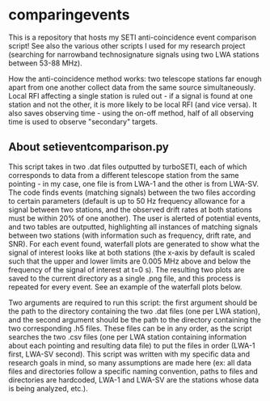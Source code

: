# comparingevents
This is a repository that hosts my SETI anti-coincidence event comparison script! See also the various other scripts I used for my research project (searching for narrowband technosignature signals using two LWA stations between 53-88 MHz). 

How the anti-coincidence method works: two telescope stations far enough apart from one another collect data from the same source simultaneously. Local RFI affecting a single station is ruled out - if a signal is found at one station and not the other, it is more likely to be local RFI (and vice versa). It also saves observing time - using the on-off method, half of all observing time is used to observe "secondary" targets.


## About setieventcomparison.py

This script takes in two .dat files outputted by turboSETI, each of which corresponds to data from a different telescope station from the same pointing - in my case, one file is from LWA-1 and the other is from LWA-SV. The code finds events (matching signals) between the two files according to certain parameters (default is up to 50 Hz frequency allowance for a signal between two stations, and the observed drift rates at both stations must be within 20% of one another). The user is alerted of potential events, and two tables are outputted, highlighting all instances of matching signals between two stations (with information such as frequency, drift rate, and SNR). For each event found, waterfall plots are generated to show what the signal of interest looks like at both stations (the x-axis by default is scaled such that the upper and lower limits are 0.005 MHz above and below the frequency of the signal of interest at t=0 s). The resulting two plots are saved to the current directory as a single .png file, and this process is repeated for every event. See an example of the waterfall plots below.

Two arguments are required to run this script: the first argument should be the path to the directory containing the two .dat files (one per LWA station), and the second argument should be the path to the directory containing the two corresponding .h5 files. These files can be in any order, as the script searches the two .csv files (one per LWA station containing information about each pointing and resulting data file) to put the files in order (LWA-1 first, LWA-SV second). This script was written with my specific data and research goals in mind, so many assumptions are made here (ex: all data files and directories follow a specific naming convention, paths to files and directories are hardcoded, LWA-1 and LWA-SV are the stations whose data is being analyzed, etc.).  
